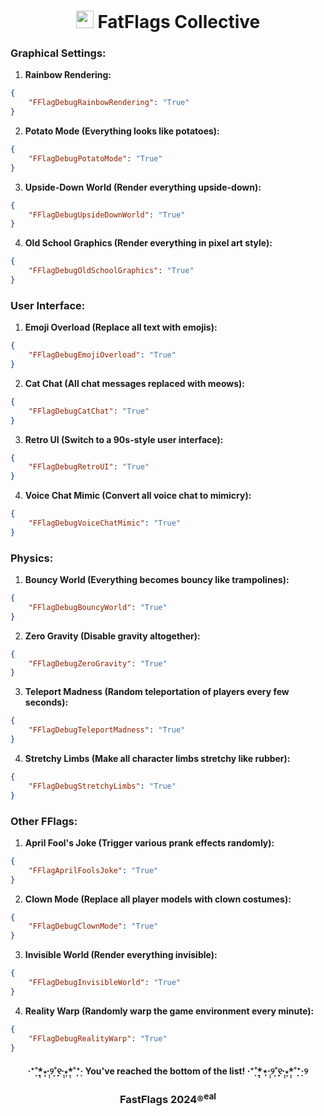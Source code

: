 <h1 align="center"><img src="https://github.com/pizzaboxer/bloxstrap/raw/main/Images/Bloxstrap.png" width="28"/> FatFlags Collective</h1>

### Graphical Settings:
1. **Rainbow Rendering:**
```json
{
    "FFlagDebugRainbowRendering": "True"
}
```
2. **Potato Mode (Everything looks like potatoes):**
```json
{
    "FFlagDebugPotatoMode": "True"
}
```
3. **Upside-Down World (Render everything upside-down):**
```json
{
    "FFlagDebugUpsideDownWorld": "True"
}
```
4. **Old School Graphics (Render everything in pixel art style):**
```json
{
    "FFlagDebugOldSchoolGraphics": "True"
}
```

### User Interface:
1. **Emoji Overload (Replace all text with emojis):**
```json
{
    "FFlagDebugEmojiOverload": "True"
}
```
2. **Cat Chat (All chat messages replaced with meows):**
```json
{
    "FFlagDebugCatChat": "True"
}
```
3. **Retro UI (Switch to a 90s-style user interface):**
```json
{
    "FFlagDebugRetroUI": "True"
}
```
4. **Voice Chat Mimic (Convert all voice chat to mimicry):**
```json
{
    "FFlagDebugVoiceChatMimic": "True"
}
```

### Physics:
1. **Bouncy World (Everything becomes bouncy like trampolines):**
```json
{
    "FFlagDebugBouncyWorld": "True"
}
```
2. **Zero Gravity (Disable gravity altogether):**
```json
{
    "FFlagDebugZeroGravity": "True"
}
```
3. **Teleport Madness (Random teleportation of players every few seconds):**
```json
{
    "FFlagDebugTeleportMadness": "True"
}
```
4. **Stretchy Limbs (Make all character limbs stretchy like rubber):**
```json
{
    "FFlagDebugStretchyLimbs": "True"
}
```

### Other FFlags:
1. **April Fool's Joke (Trigger various prank effects randomly):**
```json
{
    "FFlagAprilFoolsJoke": "True"
}
```
2. **Clown Mode (Replace all player models with clown costumes):**
```json
{
    "FFlagDebugClownMode": "True"
}
```
3. **Invisible World (Render everything invisible):**
```json
{
    "FFlagDebugInvisibleWorld": "True"
}
```
4. **Reality Warp (Randomly warp the game environment every minute):**
```json
{
    "FFlagDebugRealityWarp": "True"
}
```

<h4 align="center">‧⁺̣˚̣̣*̣̩⋆̩·̩̩୨˚̣̣̣̣͙୧·̩̩⋆̩*̣̩˚̣̣⁺̣‧ You've reached the bottom of the list! ‧⁺̣˚̣̣*̣̩⋆̩·̩̩୨˚̣̣̣̣͙୧·̩̩⋆̩*̣̩˚̣̣⁺̣‧୨</h4>

<h3 align="center">FastFlags 2024®<sup>eal</sup></h3>
